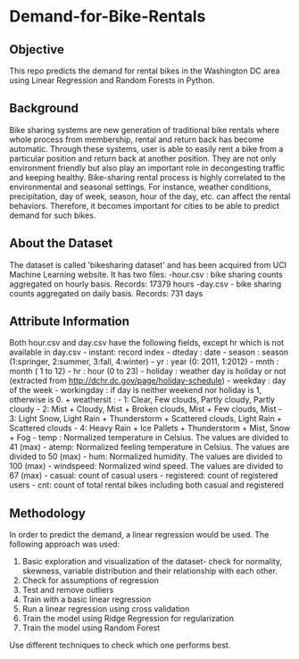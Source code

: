 # Demand-for-Bike-Rentals
## Objective

This repo predicts the demand for rental bikes in the Washington DC area using Linear Regression and Random Forests in Python.

## Background

Bike sharing systems are new generation of traditional bike rentals where whole process from membership, rental and return 
back has become automatic. Through these systems, user is able to easily rent a bike from a particular position and return 
back at another position. They are not only environment friendly but also play an important role in decongesting traffic and keeping healthy.
Bike-sharing rental process is highly correlated to the environmental and seasonal settings. For instance, weather conditions,
precipitation, day of week, season, hour of the day, etc. can affect the rental behaviors.
Therefore, it becomes important for cities to be able to predict demand for such bikes.

## About the Dataset

The dataset is called 'bikesharing dataset' and has been acquired from UCI Machine Learning website.
It has two files:
  -hour.csv : bike sharing counts aggregated on hourly basis. Records: 17379 hours
	-day.csv - bike sharing counts aggregated on daily basis. Records: 731 days
  
 ## Attribute Information 
 
 Both hour.csv and day.csv have the following fields, except hr which is not available in day.csv
	- instant: record index
	- dteday : date
	- season : season (1:springer, 2:summer, 3:fall, 4:winter)
	- yr : year (0: 2011, 1:2012)
	- mnth : month ( 1 to 12)
	- hr : hour (0 to 23)
	- holiday : weather day is holiday or not (extracted from http://dchr.dc.gov/page/holiday-schedule)
	- weekday : day of the week
	- workingday : if day is neither weekend nor holiday is 1, otherwise is 0.
	+ weathersit : 
		- 1: Clear, Few clouds, Partly cloudy, Partly cloudy
		- 2: Mist + Cloudy, Mist + Broken clouds, Mist + Few clouds, Mist
		- 3: Light Snow, Light Rain + Thunderstorm + Scattered clouds, Light Rain + Scattered clouds
		- 4: Heavy Rain + Ice Pallets + Thunderstorm + Mist, Snow + Fog
	- temp : Normalized temperature in Celsius. The values are divided to 41 (max)
	- atemp: Normalized feeling temperature in Celsius. The values are divided to 50 (max)
	- hum: Normalized humidity. The values are divided to 100 (max)
	- windspeed: Normalized wind speed. The values are divided to 67 (max)
	- casual: count of casual users
	- registered: count of registered users
	- cnt: count of total rental bikes including both casual and registered

## Methodology

In order to predict the demand, a linear regression would be used. The following approach was used:
1. Basic exploration and visualization of the dataset- check for normality, skewness, variable distribution and their relationship with each other.
2. Check for assumptions of regression
3. Test and remove outliers
4. Train with a basic linear regression
5. Run a linear regression using cross validation
6. Train the model using Ridge Regression for regularization
7. Train the model using Random Forest

Use different techniques to check which one performs best.
